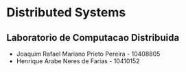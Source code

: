 # Distributed Systems

## Laboratorio de Computacao Distribuida
* Joaquim Rafael Mariano Prieto Pereira - 10408805
* Henrique Arabe Neres de Farias - 10410152
